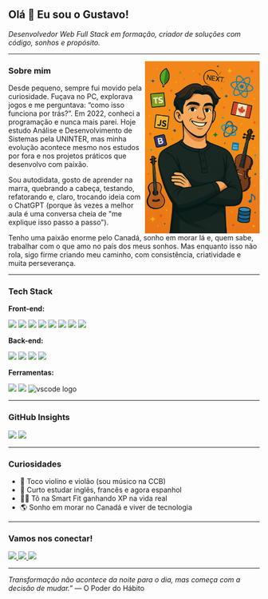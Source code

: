 <h2 align="left">Olá 👋 Eu sou o Gustavo!</h2>

<p align="left">
  <i>Desenvolvedor Web Full Stack em formação, criador de soluções com código, sonhos e propósito.</i>
</p>

---

<img align="right" height="345" src="https://github.com/gustavodacostap/gustavodacostap/blob/main/gustavo_draw.png"  />

### Sobre mim

Desde pequeno, sempre fui movido pela curiosidade. Fuçava no PC, explorava jogos e me perguntava: “como isso funciona por trás?”. Em 2022, conheci a programação e nunca mais parei. Hoje estudo Análise e Desenvolvimento de Sistemas pela UNINTER, mas minha evolução acontece mesmo nos estudos por fora e nos projetos práticos que desenvolvo com paixão.

Sou autodidata, gosto de aprender na marra, quebrando a cabeça, testando, refatorando e, claro, trocando ideia com o ChatGPT (porque às vezes a melhor aula é uma conversa cheia de "me explique isso passo a passo").

Tenho uma paixão enorme pelo Canadá, sonho em morar lá e, quem sabe, trabalhar com o que amo no país dos meus sonhos. Mas enquanto isso não rola, sigo firme criando meu caminho, com consistência, criatividade e muita perseverança.

---

### Tech Stack

**Front-end:**
<div align="left">
<img src="https://cdn.jsdelivr.net/gh/devicons/devicon/icons/html5/html5-original.svg" height="60"/> 
<img src="https://cdn.jsdelivr.net/gh/devicons/devicon/icons/css3/css3-original.svg" height="60"/> 
<img src="https://cdn.jsdelivr.net/gh/devicons/devicon/icons/sass/sass-original.svg" height="60"/> 
<img src="https://cdn.jsdelivr.net/gh/devicons/devicon/icons/bootstrap/bootstrap-original.svg" height="60"/> 
<img src="https://cdn.jsdelivr.net/gh/devicons/devicon/icons/javascript/javascript-original.svg" height="60"/> 
<img src="https://cdn.jsdelivr.net/gh/devicons/devicon/icons/typescript/typescript-original.svg" height="60"/> 
<img src="https://cdn.jsdelivr.net/gh/devicons/devicon/icons/react/react-original.svg" height="60"/> 
<img src="https://cdn.jsdelivr.net/gh/devicons/devicon/icons/nextjs/nextjs-original.svg" height="60"/> 
</div>

**Back-end:**
<div align="left">
<img src="https://cdn.jsdelivr.net/gh/devicons/devicon/icons/nodejs/nodejs-original.svg" height="60"/> 
<img src="https://cdn.jsdelivr.net/gh/devicons/devicon/icons/express/express-original.svg" height="60"/> 
<img src="https://cdn.jsdelivr.net/gh/devicons/devicon/icons/mongodb/mongodb-original.svg" height="60"/> 
<img src="https://cdn.jsdelivr.net/gh/devicons/devicon/icons/sequelize/sequelize-original.svg" height="60"/>   
</div>

**Ferramentas:**

<div align="left">
<img src="https://cdn.jsdelivr.net/gh/devicons/devicon/icons/git/git-original.svg" height="60"/> 
<img src="https://cdn.jsdelivr.net/gh/devicons/devicon/icons/github/github-original.svg" height="60"/> 
<img src="https://cdn.jsdelivr.net/gh/devicons/devicon/icons/vscode/vscode-original.svg" height="60" alt="vscode logo"  />
</div>

---

### GitHub Insights

<div align="left">
  <img src="https://github-readme-stats.vercel.app/api?username=gustavodacostap&show_icons=true&count_private=true&theme=dracula" height="150" />
  <img src="https://github-readme-stats.vercel.app/api/top-langs/?username=gustavodacostap&layout=compact&langs_count=6&theme=dracula" height="150"/>
</div>

---

### Curiosidades

- 🎻 Toco violino e violão (sou músico na CCB)
- 🧠 Curto estudar inglês, francês e agora espanhol
- 🏋️‍♂️ Tô na Smart Fit ganhando XP na vida real
- 🌎 Sonho em morar no Canadá e viver de tecnologia

---

### Vamos nos conectar!

<div align="left">
  <a href="mailto:gustavopaulyno2012@gmail.com" target="_blank">
    <img src="https://img.shields.io/static/v1?message=Gmail&logo=gmail&label=&color=D14836&logoColor=white&style=for-the-badge" height="35" />
  </a>
  <a href="https://w.app/zkxjyu" target="_blank">
    <img src="https://img.shields.io/static/v1?message=Whatsapp&logo=whatsapp&label=&color=25D366&logoColor=white&style=for-the-badge" height="35" />
  </a>
  <a href="https://www.linkedin.com/in/perfil-gustavo-da-costa/" target="_blank">
    <img src="https://img.shields.io/static/v1?message=LinkedIn&logo=linkedin&label=&color=0077B5&logoColor=white&style=for-the-badge" height="35" />
  </a>
</div>

---

<p align="left">
  <i>Transformação não acontece da noite para o dia, mas começa com a decisão de mudar.”</i>
  — O Poder do Hábito
</p>

